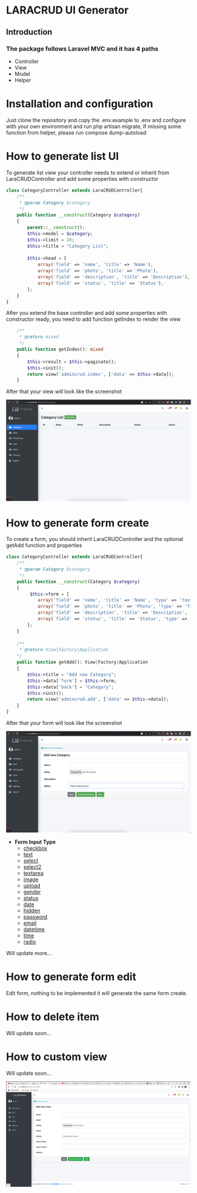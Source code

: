# LARACRUD UI Generator
## Introduction 
### The package follows Laravel MVC and it has 4 paths
- Controller
- View
- Model
- Helper

# Installation and configuration 
Just clone the repository and copy the .env.example to .env and configure with your own environment and run php artisan migrate, 
If missing some function from helper, please run compose dump-autoload

# How to generate list UI
To generate list view your controller needs to extend or inherit from LaraCRUDController and add some properties with constructor
```php
class CategoryController extends LaraCRUDController{
    /**
     * @param Category $category
     */
    public function __construct(Category $category)
    {
        parent::__construct();
        $this->model = $category;
        $this->limit = 10;
        $this->title = "Category List";

        $this->head = [
            array('field' => 'name', 'title' => 'Name'),
            array('field' => 'photo', 'title' => 'Photo'),
            array('field' => 'description', 'title' => 'Description'),
            array('field' => 'status', 'title' => 'Status'),
        ];
    }
}
```

After you extend the base controller and add some properties with constructor ready, you need to add function getIndex to render the view
```php
    /**
     * @return mixed
     */
    public function getIndex(): mixed
    {
        $this->result = $this->paginate();
        $this->init();
        return view('admincrud.index', ['data' => $this->data]);
    }
```
After that your view will look like the screenshot

![LARACRUD](/public/images/screenshot/list.png?raw=true "LARACRUD")



# How to generate form create
To create a form, you should inherit LaraCRUDController and the optional getAdd function and properties 
```php
class CategoryController extends LaraCRUDController{
    /**
     * @param Category $category
     */
    public function __construct(Category $category)
    {
         $this->form = [
            array('field' => 'name', 'title' => 'Name', 'type' => 'text', 'required' => true, 'validated' => 'required|min:10'),
            array('field' => 'photo', 'title' => 'Photo', 'type' => 'file', 'accept' => 'image/*'),
            array('field' => 'description', 'title' => 'Description', 'type' => 'text'),
            array('field' => 'status', 'title' => 'Status', 'type' => 'status'),
        ];
    }
    
    /**
     * @return View|Factory|Application
    */
    public function getAdd(): View|Factory|Application
    {
        $this->title = "Add new Category";
        $this->data['form'] = $this->form;
        $this->data['back'] = "Category";
        $this->init();
        return view('admincrud.add', ['data' => $this->data]);
    }
}
```

After that your form will look like the screenshot

![LARACRUD](/public/images/screenshot/add.png?raw=true "LARACRUD")

- **Form Input Type**
    - [checkbox](./form-checkbox.md)
    - [text](./form-text.md)
    - [select](./form-text.md)
    - [select2](./form-text.md)
    - [textarea](./form-text.md)
    - [image](./form-text.md)
    - [upload](./form-text.md)
    - [gender](./form-text.md)
    - [status](./form-text.md)
    - [date](./form-text.md)
    - [hidden](./form-text.md)
    - [password](./form-text.md)
    - [email](./form-text.md)
    - [datetime](./form-text.md)
    - [time](./form-text.md)
    - [radio](./form-text.md)

Will update more...

# How to generate form edit 
Edit form, nothing to be implemented it will generate the same form create.

# How to delete item
Will update soon...

# How to custom view
Will update soon...



![LARACRUD](/public/images/screenshot/Screenshot.png?raw=true "LARACRUD")
